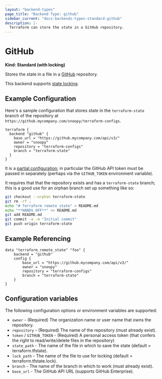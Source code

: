 ```yaml
---
layout: "backend-types"
page_title: "Backend Type: github"
sidebar_current: "docs-backends-types-standard-github"
description: |-
  Terraform can store the state in a GitHub repository.
---
```


# GitHub

**Kind: Standard (with locking)**

Stores the state in a file in a [GitHub](https://github.com) repository.

This backend supports [state locking](/docs/state/locking.html).

## Example Configuration

Here's a sample configuration that stores state in the
`terraform-state` branch of the repository at
`https://github.mycompany.com/snoopy/terraform-configs`.

```hcl
terraform {
  backend "github" {
    base_url = "https://github.mycompany.com/api/v3/"
    owner = "snoopy"
    repository = "terraform-configs"
    branch = "terraform-state"
  }
}
```

It is a [partial
configuration](/docs/backends/config.html#partial-configuration); in
particular the GitHub API token must be passed in separately (perhaps
via the `GITHUB_TOKEN` environment variable).

It requires that that the repository exists and has a
`terraform-state` branch; this is a good use for an orphan branch set
up something like so:

```sh
git checkout --orphan terraform-state
git rm -rf .
echo "# Terraform remote state" > README.md
echo "**HANDS OFF**" >> README.md
git add README.md
git commit -a -m "Initial commit"
git push origin terraform-state
```

## Example Referencing

```
data "terraform_remote_state" "foo" {
    backend = "github"
    config {
        base_url = "https://github.mycompany.com/api/v3/"
        owner = "snoopy"
        repository = "terraform-configs"
        branch = "terraform-state"
    }
}
```

## Configuration variables

The following configuration options or environment variables are supported:

 * `owner` - (Required) The organization name or user name that owns the
    repository.
 * `repository` - (Required) The name of the repository (must already exist).
 * `token` / `GITHUB_TOKEN` - (Required) A personal access token (that
    confers the right to read/write/delete files in the repository)
 * `state_path` - The name of the file in which to save the state
    (default = terraform.tfstate).
 * `lock_path` - The name of the file to use for locking (default =
    terraform.tfstate.lock).
 * `branch` - The name of the branch in which to work (must already exist).
 * `base_url` - The GitHub API URL (supports GitHub Enterprise).
